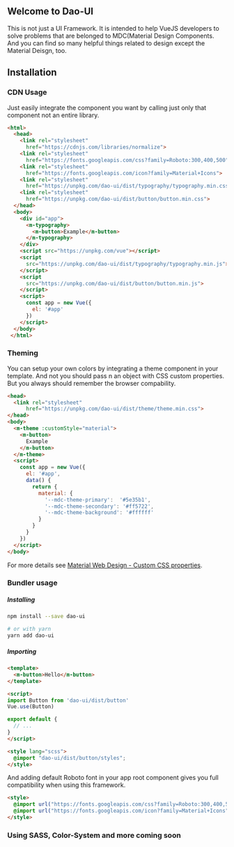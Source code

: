 ## Welcome to Dao-UI

This is not just a UI Framework. It is intended to help VueJS developers to solve problems that are belonged to MDC(Material Design Components. And you can find so many helpful things related to design except the Material Deisgn, too.

## Installation

### CDN Usage
Just easily integrate the component you want by calling just only that component not an entire library.
```html
<html>
  <head>
    <link rel="stylesheet"
      href="https://cdnjs.com/libraries/normalize">
    <link rel="stylesheet"
      href="https://fonts.googleapis.com/css?family=Roboto:300,400,500" type="text/css">
    <link rel="stylesheet"
      href="https://fonts.googleapis.com/icon?family=Material+Icons">
    <link rel="stylesheet"
      href="https://unpkg.com/dao-ui/dist/typography/typography.min.css">
    <link rel="stylesheet"
      href="https://unpkg.com/dao-ui/dist/button/button.min.css">
  </head>
  <body>
    <div id="app">
      <m-typography>
        <m-button>Example</m-button>
      </m-typography>
    </div>
    <script src="https://unpkg.com/vue"></script>
    <script
      src="https://unpkg.com/dao-ui/dist/typography/typography.min.js">
    </script>
    <script
      src="https://unpkg.com/dao-ui/dist/button/button.min.js">
    </script>
    <script>
      const app = new Vue({
        el: '#app'
      })
    </script>
  </body>
 </html>
```

### Theming
You can setup your own colors by integrating a theme component in your template. And not you should pass n an object with CSS custom properties. But you always should remember the browser compability.
```html
<head>
  <link rel="stylesheet"
      href="https://unpkg.com/dao-ui/dist/theme/theme.min.css">
</head>
<body>
  <m-theme :customStyle="material">
    <m-button>
      Example
    </m-button>
  </m-theme>
  <script>
    const app = new Vue({
      el: '#app',
      data() {
        return {
          material: {
            '--mdc-theme-primary':  '#5e35b1',
            '--mdc-theme-secondary': '#ff5722',
            '--mdc-theme-background': '#ffffff'
          }
        }
      }
    })
  </script>
</body>
```
For more details see [Material Web Design - Custom CSS properties](https://github.com/material-components/material-components-web/blob/master/packages/mdc-theme/README.md#css-custom-properties).

### Bundler usage
##### Installing
```bash
npm install --save dao-ui

# or with yarn
yarn add dao-ui
```

##### Importing
```html
<template>
  <m-button>Hello</m-button>
</template>

<script>
import Button from 'dao-ui/dist/button'
Vue.use(Button)

export default {
  // ...
}
</script>

<style lang="scss">
  @import "dao-ui/dist/button/styles";
</style>
```

And adding default Roboto font in your app root component gives you full compatibility when using this framework.
```html
<style>
  @import url("https://fonts.googleapis.com/css?family=Roboto:300,400,500");
  @import url("https://fonts.googleapis.com/icon?family=Material+Icons");
</style>
```

### Using SASS, Color-System and more coming soon
